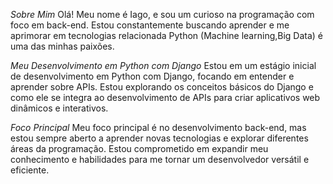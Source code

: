 *Sobre Mim*
Olá! Meu nome é Iago, e sou um curioso na programação com foco em back-end. Estou constantemente buscando aprender e me aprimorar em tecnologias relacionada Python (Machine learning,Big Data) é uma das minhas paixões.

*Meu Desenvolvimento em Python com Django*
Estou em um estágio inicial de desenvolvimento em Python com Django, focando em entender e aprender sobre APIs. Estou explorando os conceitos básicos do Django e como ele se integra ao desenvolvimento de APIs para criar aplicativos web dinâmicos e interativos.

*Foco Principal*
Meu foco principal é no desenvolvimento back-end, mas estou sempre aberto a aprender novas tecnologias e explorar diferentes áreas da programação. Estou comprometido em expandir meu conhecimento e habilidades para me tornar um desenvolvedor versátil e eficiente.
